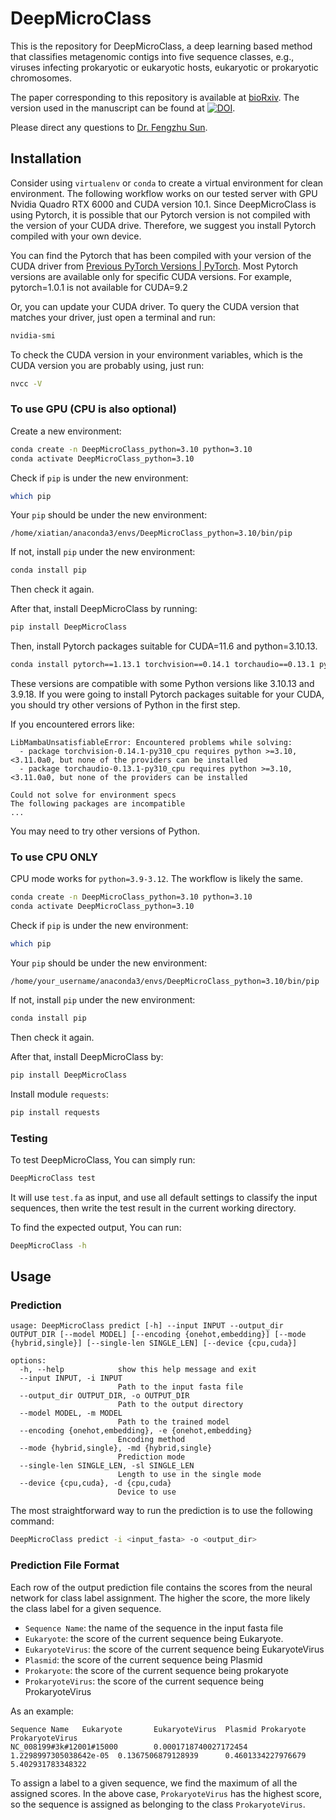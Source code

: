 # DeepMicroClass

This is the repository for DeepMicroClass, a deep learning based method that classifies metagenomic contigs into five sequence classes, e.g., viruses infecting prokaryotic or eukaryotic hosts, eukaryotic or prokaryotic chromosomes.

The paper corresponding to this repository is available at [bioRxiv](https://www.biorxiv.org/content/10.1101/2021.10.26.466018v2). 
The version used in the manuscript can be found at [![DOI](https://zenodo.org/badge/DOI/10.5281/zenodo.10989619.svg)](https://doi.org/10.5281/zenodo.10989619).


Please direct any questions to [Dr. Fengzhu Sun](mailto:fsun@usc.edu).

## Installation
Consider using `virtualenv` or `conda` to create a virtual environment for clean environment. The following workflow works on our tested server with GPU Nvidia Quadro RTX 6000 and CUDA version 10.1. Since DeepMicroClass is using Pytorch, it is possible that our Pytorch version is not compiled with the version of your CUDA drive. Therefore, we suggest you install Pytorch compiled with your own device.

You can find the Pytorch that has been compiled with your version of the CUDA driver from [Previous PyTorch Versions | PyTorch](https://pytorch.org/get-started/previous-versions/). Most Pytorch versions are available only for specific CUDA versions. For example, pytorch=1.0.1 is not available for CUDA=9.2

Or, you can update your CUDA driver. To query the CUDA version that matches your driver, just open a terminal and run:
```sh
nvidia-smi
```
To check the CUDA version in your environment variables, which is the CUDA version you are probably using, just run:
```sh
nvcc -V
```


### To use GPU (CPU is also optional)

Create a new environment:
```sh
conda create -n DeepMicroClass_python=3.10 python=3.10
conda activate DeepMicroClass_python=3.10
```

Check if `pip` is under the new environment:
```sh
which pip
```
Your `pip` should be under the new environment:
```text
/home/xiatian/anaconda3/envs/DeepMicroClass_python=3.10/bin/pip
```
If not, install `pip` under the new environment:
```sh
conda install pip
```
Then check it again.


After that, install DeepMicroClass by running:
```sh
pip install DeepMicroClass
```


Then, install Pytorch packages suitable for CUDA=11.6 and python=3.10.13. 
```sh
conda install pytorch==1.13.1 torchvision==0.14.1 torchaudio==0.13.1 pytorch-cuda=11.6 -c pytorch -c nvidia
```
These versions are compatible with some Python versions like 3.10.13 and 3.9.18. If you were going to install Pytorch packages suitable for your CUDA, you should try other versions of Python in the first step.

If you encountered errors like:
```text
LibMambaUnsatisfiableError: Encountered problems while solving:
  - package torchvision-0.14.1-py310_cpu requires python >=3.10,<3.11.0a0, but none of the providers can be installed
  - package torchaudio-0.13.1-py310_cpu requires python >=3.10,<3.11.0a0, but none of the providers can be installed

Could not solve for environment specs
The following packages are incompatible
...
```
You may need to try other versions of Python.

### To use CPU ONLY
CPU mode works for `python=3.9-3.12`. The workflow is likely the same.
```sh
conda create -n DeepMicroClass_python=3.10 python=3.10
conda activate DeepMicroClass_python=3.10
```


Check if `pip` is under the new environment:
```sh
which pip
```
Your `pip` should be under the new environment:
```text
/home/your_username/anaconda3/envs/DeepMicroClass_python=3.10/bin/pip
```
If not, install `pip` under the new environment:
```sh
conda install pip
```
Then check it again.


After that, install DeepMicroClass by:
```sh
pip install DeepMicroClass
```

Install module `requests`:
```sh
pip install requests
```

### Testing
To test DeepMicroClass, You can simply run:
```sh
DeepMicroClass test
```
It will use `test.fa` as input, and use all default settings to classify the input sequences, then write the test result in the current working directory. 

To find the expected output, You can run:
```sh
DeepMicroClass -h
```

## Usage

### Prediction

``` text
usage: DeepMicroClass predict [-h] --input INPUT --output_dir OUTPUT_DIR [--model MODEL] [--encoding {onehot,embedding}] [--mode {hybrid,single}] [--single-len SINGLE_LEN] [--device {cpu,cuda}]

options:
  -h, --help            show this help message and exit
  --input INPUT, -i INPUT
                        Path to the input fasta file
  --output_dir OUTPUT_DIR, -o OUTPUT_DIR
                        Path to the output directory
  --model MODEL, -m MODEL
                        Path to the trained model
  --encoding {onehot,embedding}, -e {onehot,embedding}
                        Encoding method
  --mode {hybrid,single}, -md {hybrid,single}
                        Prediction mode
  --single-len SINGLE_LEN, -sl SINGLE_LEN
                        Length to use in the single mode
  --device {cpu,cuda}, -d {cpu,cuda}
                        Device to use
```

The most straightforward way to run the prediction is to use the following command:

```sh
DeepMicroClass predict -i <input_fasta> -o <output_dir>
```

### Prediction File Format

Each row of the output prediction file contains the scores from the neural network for class label assignment. The higher the score, the more likely the class label for a given sequence.  

* `Sequence Name`: the name of the sequence in the input fasta file
* `Eukaryote`: the score of the current sequence being Eukaryote.
* `EukaryoteVirus`: the score of the current sequence being EukaryoteVirus
* `Plasmid`: the score of the current sequence being Plasmid
* `Prokaryote`: the score of the current sequence being prokaryote
* `ProkaryoteVirus`: the score of the current sequence being ProkaryoteVirus  

As an example:

```tsv
Sequence Name   Eukaryote       EukaryoteVirus  Plasmid Prokaryote      ProkaryoteVirus
NC_008199#3k#12001#15000        0.0001718740027172454   1.2298997305038642e-05  0.1367506879128939      0.4601334227976679      5.402931783348322
```

To assign a label to a given sequence, we find the maximum of all the assigned scores. In the above case, `ProkaryoteVirus` has the highest score, so the sequence is assigned as belonging to the class `ProkaryoteVirus`.
